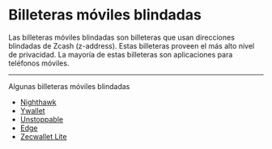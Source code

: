 # Billeteras móviles blindadas #

Las billeteras móviles blindadas son billeteras que usan direcciones blindadas de Zcash (z-address). Estas billeteras proveen el más alto nivel de privacidad. La mayoría de estas billeteras son aplicaciones para teléfonos móviles.
____

Algunas billeteras móviles blindadas

- [Nighthawk](https://nighthawkwallet.com/)
- [Ywallet](https://ywallet.app/)
- [Unstoppable](https://unstoppable.money/)
- [Edge](https://edge.app/)
- [Zecwallet Lite](https://www.zecwallet.co/)
